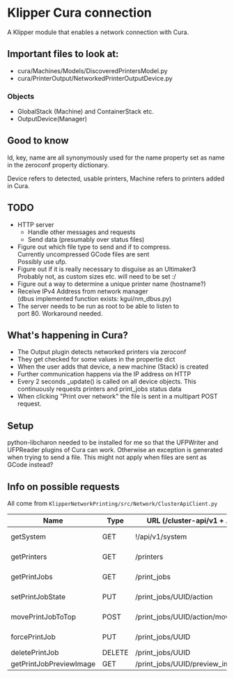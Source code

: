 # Klipper Cura connection

A Klipper module that enables a network connection with Cura.

## Important files to look at:

* cura/Machines/Models/DiscoveredPrintersModel.py
* cura/PrinterOutput/NetworkedPrinterOutputDevice.py

### Objects

* GlobalStack (Machine) and ContainerStack etc.
* OutputDevice(Manager)

## Good to know

Id, key, name are all synonymously used for the name property
set as name in the zeroconf property dictionary.

Device refers to detected, usable printers, Machine refers
to printers added in Cura.

## TODO

* HTTP server
    * Handle other messages and requests
    * Send data (presumably over status files)
* Figure out which file type to send and if to compress.  
    Currently uncompressed GCode files are sent  
    Possibly use ufp.
* Figure out if it is really necessary to disguise as an Ultimaker3  
    Probably not, as custom sizes etc. will need to be set :/
* Figure out a way to determine a unique printer name (hostname?)
* Receive IPv4 Address from network manager  
    (dbus implemented function exists: kgui/nm\_dbus.py)
* The server needs to be run as root to be able to listen to  
    port 80. Workaround needed.

## What's happening in Cura?

* The Output plugin detects networked printers via zeroconf
* They get checked for some values in the propertie dict
* When the user adds that device, a new machine (Stack) is created
* Further communication happens via the IP address on HTTP
* Every 2 seconds \_update() is called on all device objects.
    This continuously requests printers and print_jobs status data
* When clicking "Print over network" the file is sent in a multipart POST request.

## Setup

python-libcharon needed to be installed for me so that the
UFPWriter and UFPReader plugins of Cura can work. Otherwise
an exception is generated when trying to send a file.
This might not apply when files are sent as GCode instead?

## Info on possible requests

All come from `KlipperNetworkPrinting/src/Network/ClusterApiClient.py`

|Name                   |Type   |URL (/cluster-api/v1 + .)      |Data                           |Notes
|-----------------------|-------|-------------------------------|-------------------------------|-----------------------
|getSystem              |GET    |!/api/v1/system                |                               |For manual connection
|getPrinters            |GET    |/printers                      |                               |Periodically requested
|getPrintJobs           |GET    |/print\_jobs                   |                               |Periodically requested
|setPrintJobState       |PUT    |/print\_jobs/UUID/action       |("pause", "print", "abort")    |
|movePrintJobToTop      |POST   |/print\_jobs/UUID/action/move  |json{"to\_position": 0,...}    |
|forcePrintJob          |PUT    |/print\_jobs/UUID              |json{"force": True}            |
|deletePrintJob         |DELETE |/print\_jobs/UUID              |                               |
|getPrintJobPreviewImage|GET    |/print\_jobs/UUID/preview\_image|                              |
